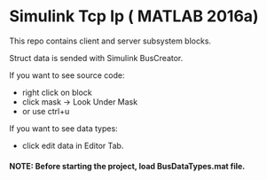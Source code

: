 # Simulink Tcp Ip ( MATLAB 2016a)
 This repo contains client and server subsystem blocks.

 Struct data is sended with Simulink BusCreator.

 If you want to see source code:
- right click on block
- click mask -> Look Under Mask 
- or use ctrl+u

If you want to see data types:
- click edit data in Editor Tab.

#### NOTE: Before starting the project, load BusDataTypes.mat file.